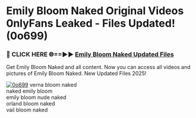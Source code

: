 # Emily Bloom Naked Original Videos 0nlyFans Leaked - Files Updated! (0o699)

<h3>🔴 CLICK HERE 🌐==►► <a href="https://tinyurl.com/yckcrads" rel="nofollow">Emily Bloom Naked Updated Files</a></h3>

Get Emily Bloom Naked and all content. Now you can access all videos and pictures of Emily Bloom Naked. New Updated Files 2025!

[![0o699](https://i.imgur.com/hpKpOFt.gif)](https://tinyurl.com/yckcrads)
verna bloom naked<br>
naked emily bloom<br>
emily bloom nude naked<br>
orland bloom naked<br>
vail bloom naked